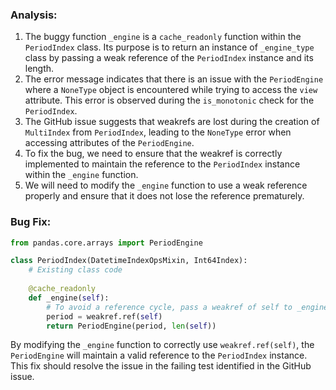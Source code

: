 ### Analysis:
1. The buggy function `_engine` is a `cache_readonly` function within the `PeriodIndex` class. Its purpose is to return an instance of `_engine_type` class by passing a weak reference of the `PeriodIndex` instance and its length.
2. The error message indicates that there is an issue with the `PeriodEngine` where a `NoneType` object is encountered while trying to access the `view` attribute. This error is observed during the `is_monotonic` check for the `PeriodIndex`.
3. The GitHub issue suggests that weakrefs are lost during the creation of `MultiIndex` from `PeriodIndex`, leading to the `NoneType` error when accessing attributes of the `PeriodEngine`.
4. To fix the bug, we need to ensure that the weakref is correctly implemented to maintain the reference to the `PeriodIndex` instance within the `_engine` function.
5. We will need to modify the `_engine` function to use a weak reference properly and ensure that it does not lose the reference prematurely.

### Bug Fix:
```python
from pandas.core.arrays import PeriodEngine

class PeriodIndex(DatetimeIndexOpsMixin, Int64Index):
    # Existing class code
    
    @cache_readonly
    def _engine(self):
        # To avoid a reference cycle, pass a weakref of self to _engine_type.
        period = weakref.ref(self)
        return PeriodEngine(period, len(self))
```

By modifying the `_engine` function to correctly use `weakref.ref(self)`, the `PeriodEngine` will maintain a valid reference to the `PeriodIndex` instance. This fix should resolve the issue in the failing test identified in the GitHub issue.